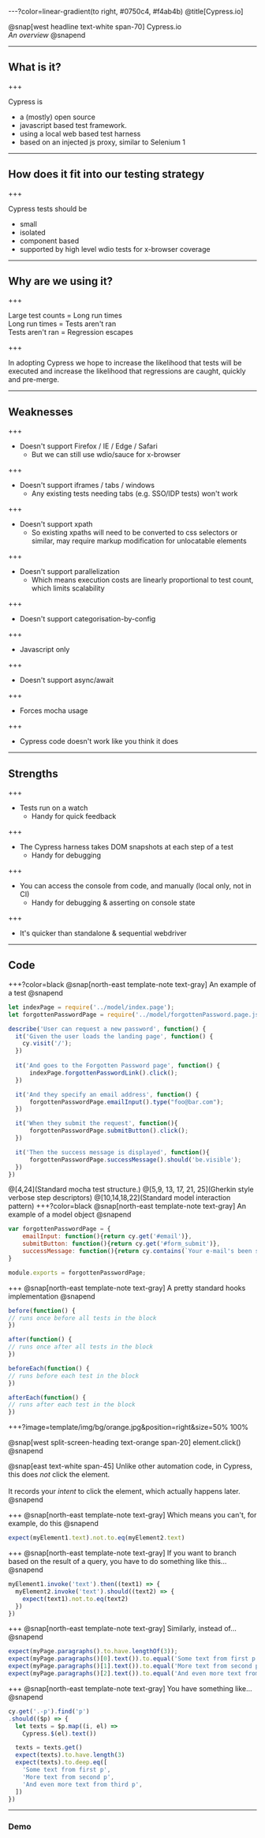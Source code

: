 ---?color=linear-gradient(to right, #0750c4, #f4ab4b)
@title[Cypress.io]

@snap[west headline text-white span-70]
Cypress.io<br>*An overview*
@snapend

---

## What is it?

+++

Cypress is
- a (mostly) open source
- javascript based test framework.
- using a local web based test harness
- based on an injected js proxy, similar to Selenium 1

---

## How does it fit into our testing strategy

+++

Cypress tests should be

- small
- isolated
- component based
- supported by high level wdio tests for x-browser coverage

---

## Why are we using it?

+++

Large test counts = Long run times <br>
Long run times = Tests aren't ran <br>
Tests aren't ran = Regression escapes

+++

In adopting Cypress we hope to increase the likelihood that tests will be executed and increase the likelihood that regressions are caught, quickly and pre-merge.

---

## Weaknesses

+++

- Doesn't support Firefox / IE / Edge / Safari
  - But we can still use wdio/sauce for x-browser

+++

- Doesn't support iframes / tabs / windows
  - Any existing tests needing tabs (e.g. SSO/IDP tests) won't work

+++

- Doesn't support xpath
  - So existing xpaths will need to be converted to css selectors or similar, may require markup modification for unlocatable elements

+++

- Doesn't support parallelization 
  - Which means execution costs are linearly proportional to test count, which limits scalability

+++

- Doesn't support categorisation-by-config

+++

- Javascript only

+++

- Doesn't support async/await

+++

- Forces mocha usage

+++

- Cypress code doesn't work like you think it does


---

## Strengths

+++

- Tests run on a watch
  - Handy for quick feedback

+++

- The Cypress harness takes DOM snapshots at each step of a test
  - Handy for debugging

+++

- You can access the console from code, and manually (local only, not in CI)
  - Handy for debugging & asserting on console state

+++

- It's quicker than standalone & sequential webdriver

---

## Code

+++?color=black
@snap[north-east template-note text-gray]
An example of a test
@snapend
```javascript
let indexPage = require('../model/index.page');
let forgottenPasswordPage = require('../model/forgottenPassword.page.js');

describe('User can request a new password', function() {
  it('Given the user loads the landing page', function() {
    cy.visit('/');
  })
 
  it('And goes to the Forgotten Password page', function() {
      indexPage.forgottenPasswordLink().click();
  })

  it('And they specify an email address', function() {
      forgottenPasswordPage.emailInput().type("foo@bar.com");
  })

  it('When they submit the request', function(){
      forgottenPasswordPage.submitButton().click();
  })

  it('Then the success message is displayed', function(){
      forgottenPasswordPage.successMessage().should('be.visible');
  })
})
```
@[4,24](Standard mocha test structure.)
@[5,9, 13, 17, 21, 25](Gherkin style verbose step descriptors)
@[10,14,18,22](Standard model interaction pattern)
+++?color=black
@snap[north-east template-note text-gray]
An example of a model object
@snapend
```javascript
var forgottenPasswordPage = {
    emailInput: function(){return cy.get('#email')},
    submitButton: function(){return cy.get('#form_submit')},
    successMessage: function(){return cy.contains(`Your e-mail's been sent!`)}
}

module.exports = forgottenPasswordPage;
```
+++
@snap[north-east template-note text-gray]
A pretty standard hooks implementation
@snapend
```javascript
before(function() {
// runs once before all tests in the block
})

after(function() {
// runs once after all tests in the block
})

beforeEach(function() {
// runs before each test in the block
})

afterEach(function() {
// runs after each test in the block
})
```
+++?image=template/img/bg/orange.jpg&position=right&size=50% 100%

@snap[west split-screen-heading text-orange span-20]
element.click()
@snapend

@snap[east text-white span-45]
Unlike other automation code, in Cypress, this does _not_ click the element.  
<br>
It records your _intent_ to click the element, which actually happens later.
@snapend

+++
@snap[north-east template-note text-gray]
Which means you can't, for example, do this
@snapend

```javascript
expect(myElement1.text).not.to.eq(myElement2.text)
```

+++
@snap[north-east template-note text-gray]
If you want to branch based on the result of a query, you have to do something like this...
@snapend


```javascript
myElement1.invoke('text').then((text1) => {
  myElement2.invoke('text').should((text2) => {
    expect(text1).not.to.eq(text2)
  })
})
```
+++
@snap[north-east template-note text-gray]
Similarly, instead of...
@snapend
```javascript
expect(myPage.paragraphs().to.have.lengthOf(3));
expect(myPage.paragraphs()[0].text()).to.equal('Some text from first p');
expect(myPage.paragraphs()[1].text()).to.equal('More text from second p');
expect(myPage.paragraphs()[2].text()).to.equal('And even more text from third p');
```
+++
@snap[north-east template-note text-gray]
You have something like...
@snapend
```javascript
cy.get('.-p').find('p')
.should(($p) => {
  let texts = $p.map((i, el) =>
    Cypress.$(el).text())

  texts = texts.get()
  expect(texts).to.have.length(3)
  expect(texts).to.deep.eq([
    'Some text from first p',
    'More text from second p',
    'And even more text from third p',
  ])
})
```
---

### Demo